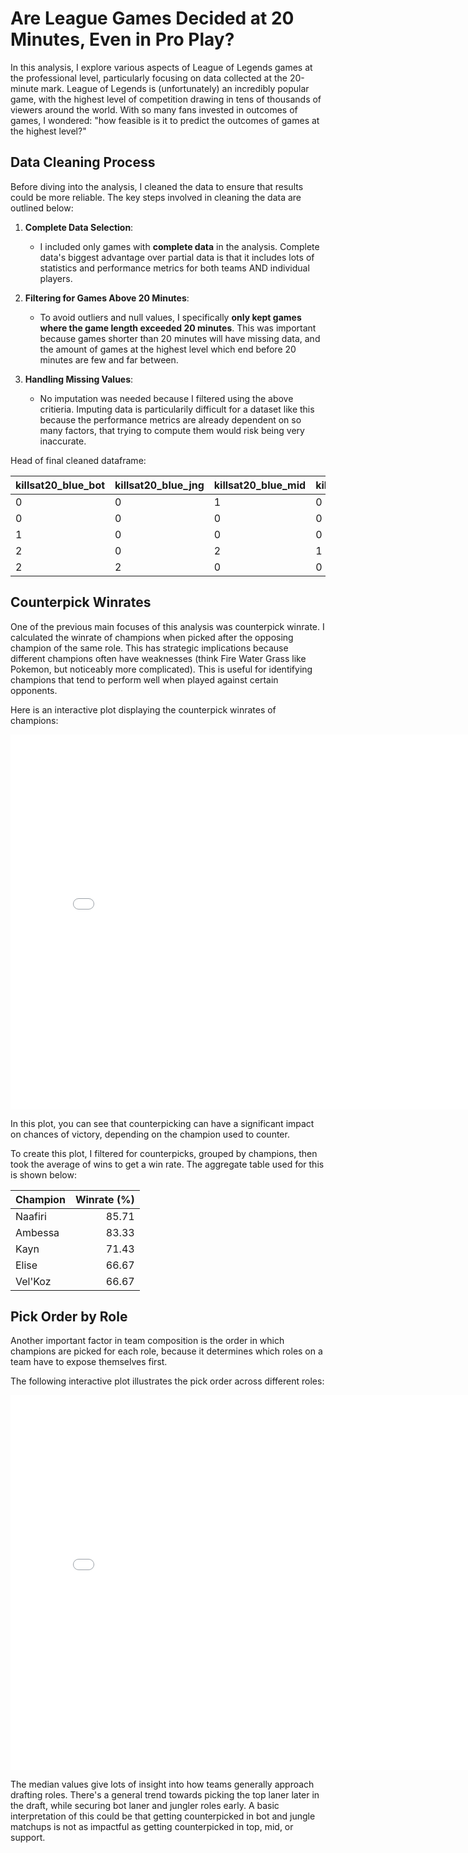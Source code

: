 # Are League Games Decided at 20 Minutes, Even in Pro Play?

In this analysis, I explore various aspects of League of Legends games at the professional level, particularly focusing on data collected at the 20-minute mark. League of Legends is (unfortunately)
an incredibly popular game, with the highest level of competition drawing in tens of thousands of viewers
around the world. With so many fans invested in outcomes of games, I wondered: "how feasible is it to predict the outcomes of games at the highest level?"

## **Data Cleaning Process**

Before diving into the analysis, I cleaned the data to ensure that results could be more reliable. The key steps involved in cleaning the data are outlined below:

1. **Complete Data Selection**:
   - I included only games with **complete data** in the analysis. Complete data's biggest advantage over partial data is that it includes lots of statistics and performance metrics for both teams AND individual players.
   
2. **Filtering for Games Above 20 Minutes**:
   - To avoid outliers and null values, I specifically **only kept games where the game length exceeded 20 minutes**. This was important because games shorter than 20 minutes will have missing data, and the amount of games at the highest level which end before 20 minutes are few and far between.

3. **Handling Missing Values**:
   - No imputation was needed because I filtered using the above critieria. Imputing data is particularily difficult for a dataset like this because the performance metrics are already dependent on so many factors, that trying to compute them would risk being very inaccurate.

Head of final cleaned dataframe:

| killsat20_blue_bot | killsat20_blue_jng | killsat20_blue_mid | killsat20_blue_sup | killsat20_blue_top | assistsat20_blue_bot | assistsat20_blue_jng | assistsat20_blue_mid | assistsat20_blue_sup | assistsat20_blue_top | deathsat20_blue_bot | deathsat20_blue_jng | deathsat20_blue_mid | deathsat20_blue_sup | deathsat20_blue_top | killsat20_red_bot | killsat20_red_jng | killsat20_red_mid | killsat20_red_sup | killsat20_red_top | assistsat20_red_bot | assistsat20_red_jng | assistsat20_red_mid | assistsat20_red_sup | assistsat20_red_top | deathsat20_red_bot | deathsat20_red_jng | deathsat20_red_mid | deathsat20_red_sup | deathsat20_red_top | golddiffat20_bot | golddiffat20_jng | golddiffat20_mid | golddiffat20_sup | golddiffat20_top | xpdiffat20_bot | xpdiffat20_jng | xpdiffat20_mid | xpdiffat20_sup | xpdiffat20_top | csdiffat20_bot | csdiffat20_jng | csdiffat20_mid | csdiffat20_sup | csdiffat20_top | gamelength |
|--------------------|--------------------|--------------------|--------------------|--------------------|-----------------------|-----------------------|-----------------------|-----------------------|-----------------------|----------------------|----------------------|----------------------|----------------------|----------------------|--------------------|--------------------|--------------------|--------------------|--------------------|----------------------|----------------------|----------------------|----------------------|----------------------|---------------------|---------------------|---------------------|---------------------|---------------------|-------------------|-------------------|-------------------|-------------------|-------------------|------------------|------------------|------------------|------------------|------------------|------------------|------------------|------------------|------------------|------------------|------------|
| 0 | 0 | 1 | 0 | 0 | 1 | 0 | 0 | 0 | 0 | 1 | 4 | 2 | 1 | 0 | 1 | 3 | 4 | 0 | 0 | 5 | 4 | 1 | 6 | 0 | 0 | 0 | 0 | 1 | 0 | -2460 | -943 | -647 | 1475 | 825 | -3714 | -942 | -290 | 3137 | 326 | -126 | 5 | 14 | 126 | 18 | 1760 |
| 0 | 0 | 0 | 0 | 0 | 0 | 0 | 0 | 0 | 0 | 0 | 0 | 0 | 0 | 0 | 0 | 0 | 0 | 0 | 0 | 0 | 0 | 0 | 0 | 0 | 0 | 0 | 0 | 0 | 0 | 1748 | -139 | -934 | 726 | -530 | 460 | 342 | -586 | 241 | 737 | 22 | -7 | -27 | -9 | -1 | 2523 |
| 1 | 0 | 0 | 0 | 1 | 0 | 1 | 1 | 1 | 0 | 4 | 1 | 5 | 3 | 1 | 3 | 3 | 5 | 0 | 3 | 4 | 8 | 4 | 12 | 2 | 1 | 0 | 0 | 1 | 0 | -723 | -59 | -2143 | -739 | -64 | -488 | 1653 | -1795 | -1370 | 507 | -9 | 67 | -14 | 2 | 8 | 2249 |
| 2 | 0 | 2 | 1 | 1 | 1 | 5 | 2 | 2 | 0 | 1 | 2 | 2 | 1 | 0 | 4 | 2 | 0 | 0 | 0 | 1 | 4 | 3 | 6 | 0 | 0 | 2 | 2 | 1 | 1 | -182 | -400 | 2302 | 87 | 1136 | 927 | 542 | 386 | -255 | 1038 | 18 | -5 | 20 | -2 | 36 | 1805 |
| 2 | 2 | 0 | 0 | 1 | 3 | 3 | 2 | 4 | 3 | 1 | 3 | 1 | 3 | 0 | 0 | 1 | 5 | 1 | 1 | 5 | 7 | 2 | 4 | 2 | 1 | 1 | 1 | 1 | 1 | -915 | -299 | 386 | 1874 | 1735 | -757 | -1120 | -574 | 2203 | 603 | -134 | -23 | 23 | 142 | 34 | 2075 |


## **Counterpick Winrates**

One of the previous main focuses of this analysis was counterpick winrate. I calculated the winrate of champions when picked after the opposing champion of the same role. This has strategic implications because different champions often have weaknesses (think Fire Water Grass like Pokemon, but noticeably more complicated). This is useful for identifying champions that tend to perform well when played against certain opponents.

Here is an interactive plot displaying the counterpick winrates of champions:

<iframe
 src="assets/counterpick_wr.html"
 width="800"
 height="600"
 frameborder="0"
 ></iframe>

In this plot, you can see that counterpicking can have a significant impact on chances of victory, depending on the champion used to counter.

To create this plot, I filtered for counterpicks, grouped by champions, then took the average of wins to get a win rate. The aggregate table used for this is shown below:

| Champion   |   Winrate (%) |
|:-----------|--------------:|
| Naafiri    |     85.71     |
| Ambessa    |     83.33     |
| Kayn       |     71.43     |
| Elise      |     66.67     |
| Vel'Koz    |     66.67     |

## **Pick Order by Role**

Another important factor in team composition is the order in which champions are picked for each role, because it determines which roles on a team have to expose themselves first.

The following interactive plot illustrates the pick order across different roles:

<iframe
 src="assets/pickorder.html"
 width="800"
 height="600"
 frameborder="0"
 ></iframe>

The median values give lots of insight into how teams generally approach drafting roles. There's a general trend towards picking the top laner later in the draft, while securing bot laner and jungler roles early. A basic interpretation of this could be that getting counterpicked in bot and jungle matchups is not as impactful as getting counterpicked in top, mid, or support.

